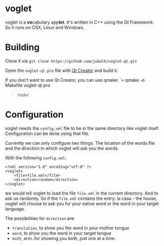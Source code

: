 voglet
======

voglet is a **vo**cabulary app**let**.
It's written in C++ using the Qt Framework.
So it runs on OSX, Linux and Windows.

Building
========
Clone it via `git clone https://github.com/jubalh/voglet-qt.git`

Open the `voglet-qt.pro` file with [Qt Creator](http://en.wikipedia.org/wiki/Qt_Creator) and build it.

If you don't want to use Qt Creator, you can use qmake:
`> qmake -o Makefile voglet-qt.pro
> make`

Configuration
=============
voglet needs the `config.xml` file to be in the same directory like voglet itself. Configuration can be done using that file.

Currently we can only configure two things. The location of the words file and the direction in which voglet will ask you the words.

With the following `config.xml`:
```
<?xml version="1.0" encoding="utf-8" ?>
<voglet>
    <file>file.xml</file>
    <direction>random</direction>
</voglet>
```

we would tell voglet to load the file `file.xml` in the current directory. And to ask us randomly. 
So if the `file.xml` contains the entry: la casa - the house, voglet will choose to ask you for your native word or the word in your target language.

The possibilities for `direction` are:
- `translation`, to show you the word in your mother tongue
- `word`, to show you the word in your target tongue
- `both`, erm..for showing you both, just one at a time.
